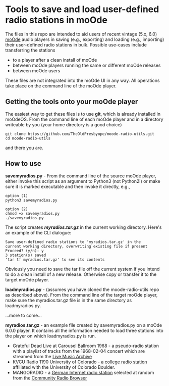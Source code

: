 # Tools to save and load user-defined radio stations in moOde

The files in this repo are intended to aid users of recent vintage (5.x, 6.0) [moOde](http://moodeaudio.org) audio players in saving (e.g., exporting) and loading (e.g., importing) their user-defined radio stations in bulk. Possible use-cases include transferring the stations
* to a player after a clean install of moOde
* between moOde players running the same or different moOde releases
* between moOde users

These files are not integrated into the moOde UI in any way. All operations take place on the command line of the moOde player.

## Getting the tools onto your moOde player

The easiest way to get these files is to use **git**, which is already installed in moOdeOS. From the command line of each moOde player and in a directory writeable by you (your home directory is a good choice)
```
git clone https://github.com/TheOldPresbyope/moode-radio-utils.git
cd moode-radio-utils
```
and there you are.

## How to use

**savemyradios.py** - From the command line of the source moOde player, either invoke this script as an argument to Python3 (not Python2!) or make sure it is marked executable and then invoke it directly, e.g.,
```
option (1)
python3 savemyradios.py

option (2)
chmod +x savemyradios.py
./savemyradios.py
```

The script creates ***myradios.tar.gz*** in the current working directory. Here's an example of the CLI dialogue:
```pi@moode:~/ $ ./savemyradios.py
Save user-defined radio stations to 'myradios.tar.gz' in the
current working directory, overwriting existing file if present
Proceed? (y/n): y
3 station(s) saved
'tar tf myradios.tar.gz' to see its contents
```
Obviously you need to save the tar file off the current system if you intend to do a clean install of a new release. Otherwise copy or transfer it to the target moOde player. 

**loadmyradios.py** - (assumes you have cloned the moode-radio-utils repo as described above). From the command line of the target moOde player, make sure the myradios.tar.gz file is in the same directory as loadmyradios.py.

...more to come...

**myradios.tar.gz** - an example file created by savemyradios.py on a moOde 6.0.0 player. It contains all the information needed to load three stations into the player on which loadmyradios.py is run.

* Grateful Dead Live at Carousel Ballroom 1968 - a pseudo-radio station with a playlist of tracks from the 1968-02-04 concert which are streamed from the [Live Music Archive](https://archive.org/details/gd1968-02-14.sbd.douglas-cleef.2267.shnf)
* KVCU Radio 1190 University of Colorado - a [college radio station](http://www.radio1190.org/) affiliated with the University of Colorado Boulder.
* MANGORADIO - a [German Internet radio station](https://mangoradio.de/) selected at random from the [Community Radio Browser]( http://www.radio-browser.info/gui/#!/)
